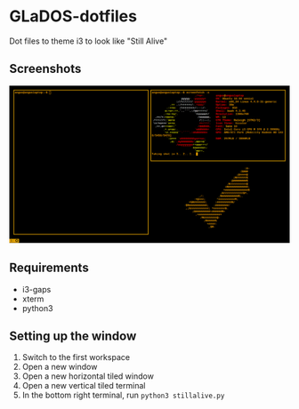 # GLaDOS-dotfiles
Dot files to theme i3 to look like "Still Alive"

## Screenshots
![Screenshot 1](https://github.com/angustrau/GLaDOS-dotfiles/raw/master/Screenshots/1.png)

## Requirements
* i3-gaps
* xterm
* python3

## Setting up the window
1. Switch to the first workspace
2. Open a new window
3. Open a new horizontal tiled window
4. Open a new vertical tiled terminal
5. In the bottom right terminal, run ```python3 stillalive.py```

